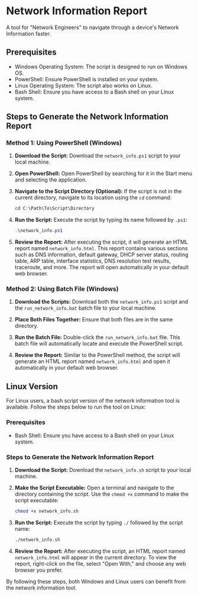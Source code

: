 # Network Information Report

A tool for "Network Engineers" to navigate through a device's Network Information faster.

## Prerequisites

- Windows Operating System: The script is designed to run on Windows OS.
- PowerShell: Ensure PowerShell is installed on your system.
- Linux Operating System: The script also works on Linux.
- Bash Shell: Ensure you have access to a Bash shell on your Linux system.

## Steps to Generate the Network Information Report

### Method 1: Using PowerShell (Windows)

1. **Download the Script:** Download the `network_info.ps1` script to your local machine.

2. **Open PowerShell:** Open PowerShell by searching for it in the Start menu and selecting the application.

3. **Navigate to the Script Directory (Optional):** If the script is not in the current directory, navigate to its location using the `cd` command:

    ```powershell
    cd C:\Path\To\Script\Directory
    ```

4. **Run the Script:** Execute the script by typing its name followed by `.ps1`:

    ```powershell
    .\network_info.ps1
    ```

5. **Review the Report:** After executing the script, it will generate an HTML report named `network_info.html`. This report contains various sections such as DNS information, default gateway, DHCP server status, routing table, ARP table, interface statistics, DNS resolution test results, traceroute, and more. The report will open automatically in your default web browser.

### Method 2: Using Batch File (Windows)

1. **Download the Scripts:** Download both the `network_info.ps1` script and the `run_network_info.bat` batch file to your local machine.

2. **Place Both Files Together:** Ensure that both files are in the same directory.

3. **Run the Batch File:** Double-click the `run_network_info.bat` file. This batch file will automatically locate and execute the PowerShell script.

4. **Review the Report:** Similar to the PowerShell method, the script will generate an HTML report named `network_info.html` and open it automatically in your default web browser.

## Linux Version

For Linux users, a bash script version of the network information tool is available. Follow the steps below to run the tool on Linux:

### Prerequisites

- Bash Shell: Ensure you have access to a Bash shell on your Linux system.

### Steps to Generate the Network Information Report

1. **Download the Script:** Download the `network_info.sh` script to your local machine.

2. **Make the Script Executable:** Open a terminal and navigate to the directory containing the script. Use the `chmod +x` command to make the script executable:

    ```bash
    chmod +x network_info.sh
    ```

3. **Run the Script:** Execute the script by typing `./` followed by the script name:

    ```bash
    ./network_info.sh
    ```

4. **Review the Report:** After executing the script, an HTML report named `network_info.html` will appear in the current directory. To view the report, right-click on the file, select "Open With," and choose any web browser you prefer.

By following these steps, both Windows and Linux users can benefit from the network information tool.
